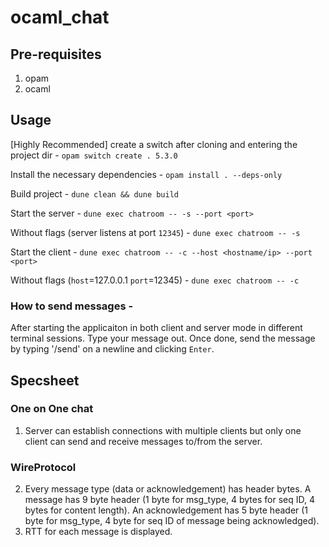 # ocaml_chat

## Pre-requisites
1. opam
2. ocaml
    
## Usage
[Highly Recommended] create a switch after cloning and entering the project dir - 
`opam switch create . 5.3.0`

Install the necessary dependencies - 
`opam install . --deps-only`

Build project - 
`dune clean && dune build`

Start the server -
`dune exec chatroom -- -s --port <port>`

Without flags (server listens at port `12345`) -
`dune exec chatroom -- -s`

Start the client - 
`dune exec chatroom -- -c --host <hostname/ip> --port <port>`

Without flags (`host`=127.0.0.1 `port`=12345) - 
`dune exec chatroom -- -c`

### How to send messages -
After starting the applicaiton in both client and server mode in different terminal sessions. Type your message out.
Once done, send the message by typing '/send' on a newline and clicking `Enter`.

## Specsheet
### One on One chat
1. Server can establish connections with multiple clients but only one client can send and receive messages to/from the server.
### WireProtocol
2. Every message type (data or acknowledgement) has header bytes.
   A message has 9 byte header (1 byte for msg_type, 4 bytes for seq ID, 4 bytes for content length).
   An acknowledgement has 5 byte header (1 byte for msg_type, 4 byte for seq ID of message being acknowledged).
3. RTT for each message is displayed.
